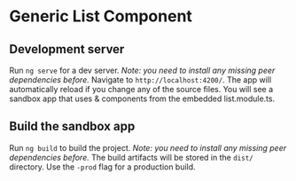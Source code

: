 # Generic List Component

## Development server

Run `ng serve` for a dev server. *Note: you need to install any missing peer dependencies before.* Navigate to `http://localhost:4200/`. The app will automatically reload if you change any of the source files.
You will see a sandbox app that uses <y-generic-table> & <y-generic-list> components from the embedded list.module.ts.

## Build the sandbox app

Run `ng build` to build the project. *Note: you need to install any missing peer dependencies before.* The build artifacts will be stored in the `dist/` directory. Use the `-prod` flag for a production build.


